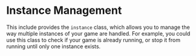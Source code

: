 # Instance Management
This include provides the `instance` class, which allows you to manage the way multiple instances of your game are handled. For example, you could use this class to check if your game is already running, or stop it from running until only one instance exists.
